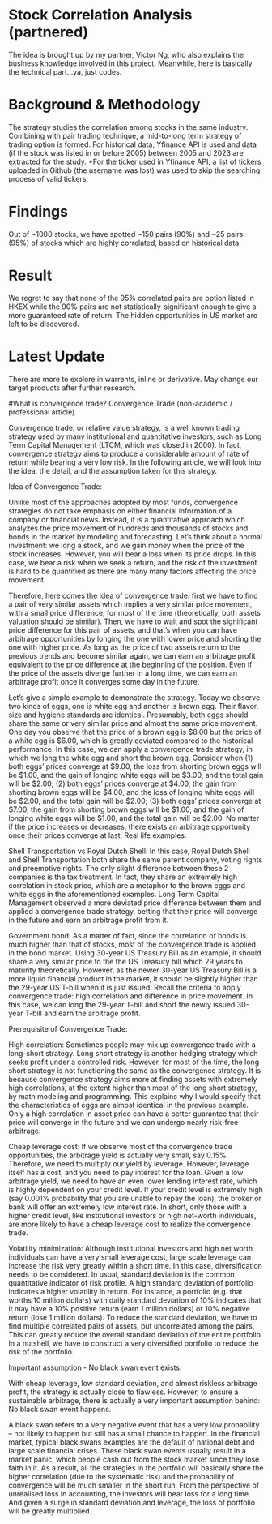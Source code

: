 # Stock Correlation Analysis (partnered)
The idea is brought up by my partner, Victor Ng, who also explains the business knowledge involved in this project. Meanwhile, here is basically the technical part...ya, just codes.

# Background & Methodology
The strategy studies the correlation among stocks in the same industry. Combining with pair trading technique, a mid-to-long term strategy of trading option is formed.
For historical data, Yfinance API is used and data (if the stock was listed in or before 2005) between 2005 and 2023 are extracted for the study.
*For the ticker used in Yfinance API, a list of tickers uploaded in Github (the username was lost) was used to skip the searching process of valid tickers.

# Findings
Out of ~1000 stocks, we have spotted ~150 pairs (90%) and ~25 pairs (95%) of stocks which are highly correlated, based on historical data.

# Result
We regret to say that none of the 95% correlated pairs are option listed in HKEX while the 90% pairs are not statistically-significant enough to give a more guaranteed rate of return.
The hidden opportunities in US market are left to be discovered.

# Latest Update
There are more to explore in warrents, inline or derivative. May change our target products after further research.

#What is convergence trade?
Convergence Trade
(non-academic / professional article)

Convergence trade, or relative value strategy, is a well known trading strategy used by many institutional and quantitative investors, such as Long Term Capital Management (LTCM, which was closed in 2000). In fact, convergence strategy aims to produce a considerable amount of rate of return while bearing a very low risk. In the following article, we will look into the idea, the detail, and the assumption taken for this strategy.

Idea of Convergence Trade:

Unlike most of the approaches adopted by most funds, convergence strategies do not take emphasis on either financial information of a company or financial news. Instead, it is a quantitative approach which analyzes the price movement of hundreds and thousands of stocks and bonds in the market by modeling and forecasting. Let’s think about a normal investment: we long a stock, and we gain money when the price of the stock increases. However, you will bear a loss when its price drops. In this case, we bear a risk when we seek a return, and the risk of the investment is hard to be quantified as there are many many factors affecting the price movement. 

Therefore, here comes the idea of convergence trade: first we have to find a pair of very similar assets which implies a very similar price movement, with a small price difference, for most of the time (theoretically, both assets valuation should be similar). Then, we have to wait and spot the significant price difference for this pair of assets, and that’s when you can have arbitrage opportunities by longing the one with lower price and shorting the one with higher price. As long as the price of two assets return to the previous trends and become similar again, we can earn an arbitrage profit equivalent to the price difference at the beginning of the position. Even if the price of the assets diverge further in a long time, we can earn an arbitrage profit once it converges some day in the future.

Let’s give a simple example to demonstrate the strategy. Today we observe two kinds of eggs, one is white egg and another is brown egg. Their flavor, size and hygiene standards are identical. Presumably, both eggs should share the same or very similar price and almost the same price movement. One day you observe that the price of a brown egg is $8.00 but the price of a white egg is $6.00, which is greatly deviated compared to the historical performance. In this case, we can apply a convergence trade strategy, in which we long the white egg and short the brown egg. Consider when (1) both eggs’ prices converge at $9.00, the loss from shorting brown eggs will be $1.00, and the gain of longing white eggs will be $3.00, and the total gain will be $2.00; (2) both eggs’ prices converge at $4.00, the gain from shorting brown eggs will be $4.00, and the loss of longing white eggs will be $2.00, and the total gain will be $2.00; (3) both eggs’ prices converge at $7.00, the gain from shorting brown eggs will be $1.00, and the gain of longing white eggs will be $1.00, and the total gain will be $2.00. No matter if the price increases or decreases, there exists an arbitrage opportunity once their prices converge at last.
Real life examples:

Shell Transportation vs Royal Dutch Shell: In this case, Royal Dutch Shell and Shell Transportation both share the same parent company, voting rights and preemptive rights. The only slight difference between these 2 companies is the tax treatment. In fact, they share an extremely high correlation in stock price, which are a metaphor to the brown eggs and white eggs in the aforementioned examples. Long Term Capital Management observed a more deviated price difference between them and applied a convergence trade strategy, betting that their price will converge in the future and earn an arbitrage profit from it.

Government bond: As a matter of fact, since the correlation of bonds is much higher than that of stocks, most of the convergence trade is applied in the bond market. Using 30-year US Treasury Bill as an example, it should share a very similar price to the the US Treasury bill which 29 years to maturity theoretically. However, as the newer 30-year US Treasury Bill is a more liquid financial product in the market, it should be slightly higher than the 29-year US T-bill when it is just issued. Recall the criteria to apply convergence trade: high correlation and difference in price movement. In this case, we can long the 29-year T-bill and short the newly issued 30-year T-bill and earn the arbitrage profit. 


Prerequisite of Convergence Trade:

High correlation: Sometimes people may mix up convergence trade with a long-short strategy. Long short strategy is another hedging strategy which seeks profit under a controlled risk. However, for most of the time, the long short strategy is not functioning the same as the convergence strategy. It is because convergence strategy aims more at finding assets with extremely high correlations, at the extent higher than most of the long short strategy, by math modeling and programming. This explains why I would specify that the characteristics of eggs are almost identical in the previous example. Only a high correlation in asset price can have a better guarantee that their price will converge in the future and we can undergo nearly risk-free arbitrage.

Cheap leverage cost: If we observe most of the convergence trade opportunities, the arbitrage yield is actually very small, say 0.15%. Therefore, we need to multiply our yield by leverage. However, leverage itself has a cost, and you need to pay interest for the loan. Given a low arbitrage yield, we need to have an even lower lending interest rate, which is highly dependent on your credit level. If your credit level is extremely high (say 0.001% probability that you are unable to repay the loan), the broker or bank will offer an extremely low interest rate. In short, only those with a higher credit level, like institutional investors or high net-worth individuals, are more likely to have a cheap leverage cost to realize the convergence trade.

Volatility minimization: Although institutional investors and high net worth individuals can have a very small leverage cost, large scale leverage can increase the risk very greatly within a short time. In this case, diversification needs to be considered. In usual, standard deviation is the common quantitative indicator of risk profile. A high standard deviation of portfolio indicates a higher volatility in return. For instance, a portfolio (e.g. that worths 10 million dollars) with daily standard deviation of 10% indicates that it may have a 10% positive return (earn 1 million dollars) or 10% negative return (lose 1 million dollars). To reduce the standard deviation, we have to find multiple correlated pairs of assets, but uncorrelated among the pairs. This can greatly reduce the overall standard deviation of the entire portfolio. In a nutshell, we have to construct a very diversified portfolio to reduce the risk of the portfolio. 

Important assumption - No black swan event exists:

With cheap leverage, low standard deviation, and almost riskless arbitrage profit, the strategy is actually close to flawless. However, to ensure a sustainable arbitrage, there is actually a very important assumption behind: No black swan event happens.

A black swan refers to a very negative event that has a very low probability – not likely to happen but still has a small chance to happen. In the financial market, typical black swans examples are the default of national debt and large scale financial crises. These black swan events usually result in a market panic, which people cash out from the stock market since they lose faith in it. As a result, all the strategies in the portfolio will basically share the higher correlation (due to the systematic risk) and the probability of convergence will be much smaller in the short run. From the perspective of unrealised loss in accounting, the investors will bear loss for a long time. And given a surge in standard deviation and leverage, the loss of portfolio will be greatly multiplied.

